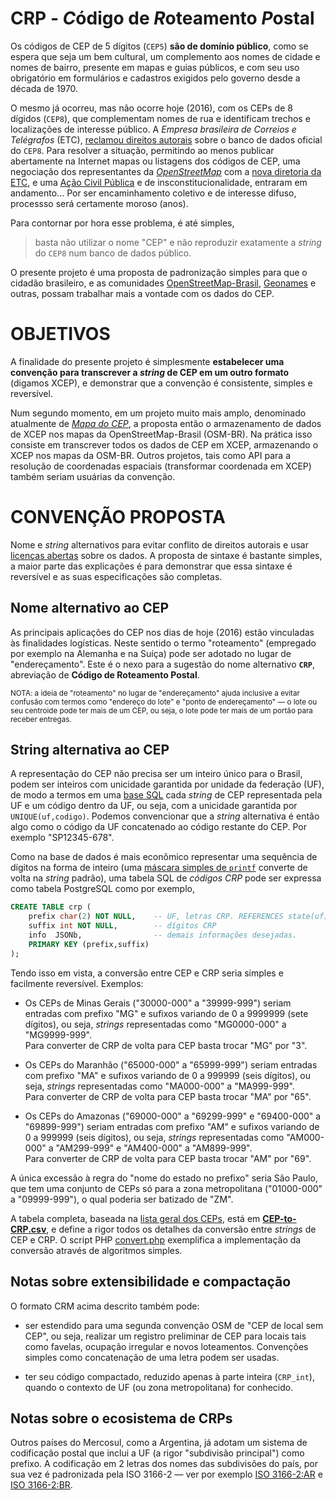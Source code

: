 # CRP - *C*ódigo de *R*oteamento *P*ostal

Os códigos de CEP de 5 dígitos (`CEP5`) **são de domínio público**, como se espera que seja um bem cultural, um complemento aos nomes de cidade e nomes de bairro, presente em mapas e guias públicos, e com seu uso obrigatório em formulários e cadastros exigidos pelo governo desde a década de 1970.

O mesmo já ocorreu, mas não ocorre hoje (2016), com os CEPs de 8 dígidos (`CEP8`), que complementam nomes de rua e identificam trechos e localizações de interesse público. A *Empresa brasileira de Correios e Telégrafos* (ETC), [reclamou direitos autorais](http://pt.stackoverflow.com/q/54539/4186) sobre o banco de dados oficial do `CEP8`. Para resolver a situação, permitindo ao menos publicar abertamente na Internet mapas ou listagens dos códigos de CEP, uma negociação dos representantes da [*OpenStreetMap*](http://www.openstreetmap.org/about)  com a [nova diretoria da ETC](http://www.osul.com.br/correios-reduzem-salario-da-diretoria/), e uma [Ação Civil Pública](https://pt.wikipedia.org/wiki/A%C3%A7%C3%A3o_civil_p%C3%BAblica) e de insconstitucionalidade,  entraram em andamento... Por ser encaminhamento coletivo e de interesse difuso, processso será certamente moroso (anos).

Para contornar por hora esse problema, é até simples,
> basta não utilizar o nome "CEP" e não reproduzir exatamente a *string* do `CEP8` num banco de dados  público.

O presente projeto é uma proposta de padronização simples para que o cidadão brasileiro, e as comunidades [OpenStreetMap-Brasil](http://www.openstreetmap.com.br), [Geonames]()  e outras, possam trabalhar mais a vontade com os dados do CEP.

# OBJETIVOS

A finalidade do presente projeto é simplesmente **estabelecer uma convenção para transcrever a *string* de CEP em um outro formato** (digamos XCEP), e demonstrar que a convenção é consistente, simples e reversível.

Num segundo momento, em um projeto muito mais amplo, denominado atualmente de *[Mapa do CEP](http://wiki.okfn.org/Open_Knowledge_Brasil/Mapa-do-CEP)*, a proposta então o armazenamento de dados de XCEP nos mapas da OpenStreetMap-Brasil (OSM-BR). Na prática isso consiste em  transcrever todos os dados de CEP em XCEP, armazenando o XCEP nos mapas da OSM-BR. Outros projetos, tais como API para a resolução de coordenadas espaciais (transformar coordenada em  XCEP) também seriam usuárias da convenção.

# CONVENÇÃO PROPOSTA
Nome e *string* alternativos para evitar conflito de direitos autorais e usar [licenças abertas](http://opendefinition.org/od/2.0/pt-br/) sobre os dados. A proposta de sintaxe é bastante simples, a maior parte das explicações é para demonstrar que essa sintaxe é reversível e as suas especificações são completas.

## Nome alternativo ao CEP

As principais aplicações do CEP nos dias de hoje (2016) estão vinculadas às finalidades logísticas. Neste sentido o termo "roteamento" (empregado por exemplo na Alemanha e na Suíça) pode ser adotado no lugar de "endereçamento". Este é o nexo para a sugestão do  nome alternativo **`CRP`**, abreviação de **Código de Roteamento Postal**.

<small>NOTA: a ideia de "roteamento" no lugar de "endereçamento" ajuda inclusive a evitar confusão com termos como "endereço do lote" e "ponto de endereçamento" &mdash; o lote ou seu centroide pode ter mais de um CEP, ou seja, o lote pode ter mais de um portão para receber entregas.</small>

## String alternativa ao CEP
A representação do CEP não precisa ser um inteiro único para o Brasil, podem ser inteiros com unicidade garantida por unidade da federação (UF), de modo a termos em uma [base SQL](https://en.wikipedia.org/wiki/SQL) cada _string_ de CEP representada pela UF e um código dentro da UF, ou seja, com a unicidade garantida por `UNIQUE(uf,codigo)`. Podemos convencionar que a _string_ alternativa é então algo como o código da UF concatenado ao código restante do CEP. Por exemplo "SP12345-678".

Como na base de dados é mais econômico representar uma sequência de dígitos na forma de inteiro (uma [máscara simples de `printf`](https://en.wikipedia.org/wiki/Printf_format_string) converte de volta na _string_ padrão), uma tabela SQL de *códigos CRP* pode ser expressa como tabela PostgreSQL como por exemplo,


```sql
CREATE TABLE crp (
	prefix char(2) NOT NULL,	-- UF, letras CRP. REFERENCES state(uf).
	suffix int NOT NULL,   		-- dígitos CRP
	info  JSONb,        		-- demais informações desejadas.
	PRIMARY KEY (prefix,suffix)
);
```

Tendo isso em vista, a conversão entre CEP e CRP seria simples e facilmente reversível. Exemplos:

* Os CEPs de Minas Gerais ("30000-000" a "39999-999") seriam entradas com prefixo "MG" e sufixos variando de 0 a 9999999 (sete dígitos), ou seja, _strings_ representadas como "MG0000-000" a "MG9999-999". <br/>Para converter de CRP de volta para CEP basta trocar "MG" por "3".

* Os CEPs  do Maranhão ("65000-000" a "65999-999") seriam entradas com prefixo "MA" e sufixos variando de 0 a 999999 (seis dígitos), ou seja, _strings_ representadas como "MA000-000" a "MA999-999". <br/>Para converter de CRP de volta para CEP basta trocar "MA" por "65".

* Os CEPs  do Amazonas ("69000-000" a "69299-999" e "69400-000" a "69899-999") seriam entradas com prefixo "AM" e sufixos variando de 0 a 999999 (seis dígitos), ou seja, _strings_ representadas como "AM000-000" a "AM299-999" e "AM400-000" a "AM899-999". <br/>Para converter de CRP de volta para CEP basta trocar "AM" por "69".

A única excessão à regra do "nome do estado no prefixo" seria São Paulo, que tem uma conjunto de CEPs só para a zona metropolitana ("01000-000" a "09999-999"), o qual poderia ser batizado de "ZM".

A tabela completa, baseada na [lista geral dos CEPs](https://en.wikipedia.org/wiki/List_of_postal_codes_in_Brazil#Eight-digit_form), está em **[CEP-to-CRP.csv](data/CEP-to-CRP.csv)**, e define a rigor todos os detalhes da conversão entre *strings* de CEP e CRP.  O script PHP [convert.php](src/convert.php) exemplifica a implementação da conversão através de algoritmos simples.

## Notas sobre extensibilidade e compactação
O formato CRM acima descrito também pode:

* ser estendido para uma segunda convenção OSM de "CEP de local sem CEP", ou seja, realizar um registro preliminar de CEP para locais tais como favelas, ocupação irregular e novos loteamentos. Convenções simples como concatenação  de uma letra podem ser usadas.

* ter seu código compactado, reduzido apenas à parte inteira (`CRP_int`), quando o contexto de UF (ou zona metropolitana) for conhecido.

## Notas sobre o ecosistema de CRPs
Outros países do Mercosul, como a Argentina, já adotam um sistema de codificação postal que inclui a UF (a rigor "subdivisão principal") como prefixo. A codificação em 2 letras dos nomes das subdivisões do país,  por sua vez é padronizada pela ISO&nbsp;3166-2 &mdash; ver por exemplo [ISO&nbsp;3166-2:AR](https://en.wikipedia.org/wiki/ISO_3166-2:BR) e [ISO&nbsp;3166-2:BR](https://en.wikipedia.org/wiki/ISO_3166-2:BR).
